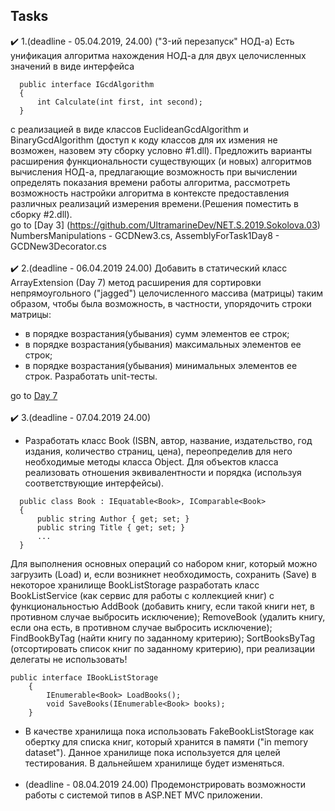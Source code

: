 ## Tasks
:heavy_check_mark: 1.(deadline - 05.04.2019, 24.00) ("3-ий перезапуск" НОД-а) Есть унификация алгоритма нахождения НОД-а для двух целочисленных значений в виде интерфейса
```
  public interface IGcdAlgorithm
  {
      int Calculate(int first, int second);
  }
 ```
c реализацией в виде классов EuclideanGcdAlgorithm и BinaryGcdAlgorithm (доступ к коду классов для их измения не возможен, назовем эту сборку условно #1.dll). Предложить варианты расширения функциональности существующих (и новых) алгоритмов вычисления НОД-а, предлагающие возможность при вычислении определять показания времени работы алгоритма, рассмотреть возможность настройки алгоритма в контексте предоставления различных реализаций измерения времени.(Решения поместить в сборку #2.dll). <br/>
go to [Day 3] (https://github.com/UltramarineDev/NET.S.2019.Sokolova.03)
NumbersManipulations - GCDNew3.cs, AssemblyForTask1Day8 - GCDNew3Decorator.cs
<br/><br/>
:heavy_check_mark: 2.(deadline - 06.04.2019 24.00) Добавить в статический класс ArrayExtension (Day 7) метод расширения для сортировки непрямоугольного ("jagged") целочисленного массива (матрицы) таким образом, чтобы была возможность, в частности, упорядочить строки матрицы:
- в порядке возрастания(убывания) сумм элементов ее строк;
- в порядке возрастания(убывания) максимальных элементов ее строк;
- в порядке возрастания(убывания) минимальных элементов ее строк.
Разработать unit-тесты.<br/>

go to [Day 7](https://github.com/UltramarineDev/NET.S.2019.Sokolova.07/tree/master/ArrayManipulations)<br/><br/>
:heavy_check_mark: 3.(deadline - 07.04.2019 24.00)<br/>
- Разработать класс Book (ISBN, автор, название, издательство, год издания, количество страниц, цена), переопределив для него необходимые методы класса Object. Для объектов класса реализовать отношения эквивалентности и порядка (используя соответствующие интерфейсы).
```
  public class Book : IEquatable<Book>, IComparable<Book>
  {
      public string Author { get; set; }
      public string Title { get; set; }
      ...
  }
```
Для выполнения основных операций со набором книг, который можно загрузить (Load) и, если возникнет необходимость, сохранить (Save) в некоторое хранилище BookListStorage разработать класс BookListService (как сервис для работы с коллекцией книг) с функциональностью AddBook (добавить книгу, если такой книги нет, в противном случае выбросить исключение); RemoveBook (удалить книгу, если она есть, в противном случае выбросить исключение); FindBookByTag (найти книгу по заданному критерию); SortBooksByTag (отсортировать список книг по заданному критерию), при реализации делегаты не использовать!
```
public interface IBookListStorage
	{
	    IEnumerable<Book> LoadBooks();
	    void SaveBooks(IEnumerable<Book> books);
	}
```
- В качестве хранилища пока использовать FakeBookListStorage как обертку для списка книг, который хранится в памяти ("in memory dataset"). Данное хранилище пока используется для целей тестирования. В дальнейшем хранилище будет изменяться.<br/><br/>
- (deadline - 08.04.2019 24.00)
Продемонстрировать возможности работы с системой типов в ASP.NET MVC приложении.
